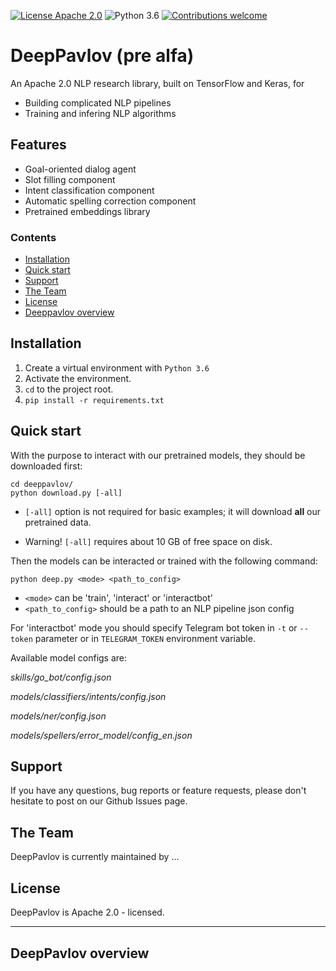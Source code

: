 [![License Apache 2.0](https://img.shields.io/badge/license-Apache%202.0-blue.svg)](/LICENSE.txt)
![Python 3.6](https://img.shields.io/badge/python-3.6-green.svg)
[![Contributions welcome](https://img.shields.io/badge/contributions-welcome-brightgreen.svg)](CONTRIBUTING.md)

# DeepPavlov (pre alfa)
An Apache 2.0 NLP research library, built on TensorFlow and Keras, for 
 * Building complicated NLP pipelines
 * Training and infering NLP algorithms
 
## Features
 * Goal-oriented dialog agent
 * Slot filling component
 * Intent classification component
 * Automatic spelling correction component
 * Pretrained embeddings library

### Contents

 * [Installation](#installation)
 * [Quick start](#quick-start)
 * [Support](#support)
 * [The Team](#the-team)
 * [License](#license)
 * [Deeppavlov overview](#deeppavlov-overview)

## Installation
1. Create a virtual environment with `Python 3.6`
2. Activate the environment.
3. `cd` to the project root.
4. `pip install -r requirements.txt`

## Quick start
With the purpose to interact with our pretrained models, they should be downloaded first:

```
cd deeppavlov/
python download.py [-all]
```
* `[-all]` option is not required for basic examples; it will download **all** our pretrained data.

* Warning! `[-all]` requires about 10 GB of free space on disk.

Then the models can be interacted or trained with the following command:

```
python deep.py <mode> <path_to_config>
```
* `<mode>` can be 'train', 'interact' or 'interactbot'
* `<path_to_config>` should be a path to an NLP pipeline json config

For 'interactbot' mode you should specify Telegram bot token in `-t` or `--token` parameter or in `TELEGRAM_TOKEN` environment variable. 


Available model configs are:

*skills/go_bot/config.json*

*models/classifiers/intents/config.json*

*models/ner/config.json*

*models/spellers/error_model/config_en.json*

## Support

If you have any questions, bug reports or feature requests, please don't hesitate to post on our Github Issues page.

## The Team

DeepPavlov is currently maintained by ...

## License

DeepPavlov is Apache 2.0 - licensed.

---

## DeepPavlov overview

